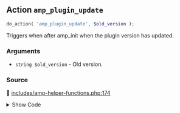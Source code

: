 ## Action `amp_plugin_update`

```php
do_action( 'amp_plugin_update', $old_version );
```

Triggers when after amp_init when the plugin version has updated.

### Arguments

* `string $old_version` - Old version.

### Source

:link: [includes/amp-helper-functions.php:174](/includes/amp-helper-functions.php#L174)

<details>
<summary>Show Code</summary>

```php
do_action( 'amp_plugin_update', $old_version );
```

</details>
